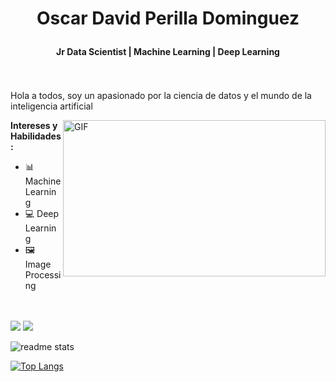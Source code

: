 
<h1 align='center'>

Oscar David Perilla Dominguez 
  <h4 align='center'>Jr Data Scientist  |  Machine Learning  |  
Deep Learning </h4>
  </br></br>
  Hola a todos, soy un apasionado por la ciencia de datos y el mundo de la inteligencia artificial 
</h1>

  <img align="right" alt="GIF" src="https://miro.medium.com/max/700/1*a-HMfeg5w-W02Nrw21iPtg.gif" width="420
  " height="250" />

**Intereses y Habilidades:**

- 📊 Machine Learning
- 💻 Deep Learning
- 🖼️ Image Processing

</br></br>
[<img src="https://img.shields.io/badge/linkedin-%230077B5.svg?&style=for-the-badge&logo=linkedin&logoColor=white" />](https://www.linkedin.com/in/oscar-david-perilla-a60079185/)
[<img src="https://img.shields.io/badge/Kaggle-blue?logo=kaggle&logoColor=white&style=for-the-badge&logoHeight=100" />](https://www.kaggle.com/oscardavidperilla)


<img src = "https://github-readme-stats.vercel.app/api?username=ng0-k1&show_icons=true&theme=dark" alt="readme stats">

[![Top Langs](https://github-readme-stats.vercel.app/api/top-langs/?username=ng0-k1&theme=dark)](https://github.com/ng0-k1?tab=repositories)
